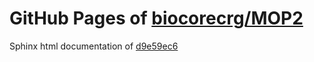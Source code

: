 GitHub Pages of [biocorecrg/MOP2](https://github.com/biocorecrg/MOP2.git)
===
Sphinx html documentation of [d9e59ec6](https://github.com/biocorecrg/MOP2/tree/d9e59ec6661edba2174652df7696e7e9c5512b8d)
